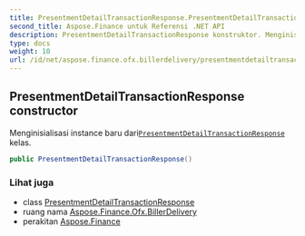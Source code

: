 ```yaml
---
title: PresentmentDetailTransactionResponse.PresentmentDetailTransactionResponse
second_title: Aspose.Finance untuk Referensi .NET API
description: PresentmentDetailTransactionResponse konstruktor. Menginisialisasi instance baru dariPresentmentDetailTransactionResponse kelas.
type: docs
weight: 10
url: /id/net/aspose.finance.ofx.billerdelivery/presentmentdetailtransactionresponse/presentmentdetailtransactionresponse/
---
```

## PresentmentDetailTransactionResponse constructor

Menginisialisasi instance baru dari[`PresentmentDetailTransactionResponse`](../) kelas.

```csharp
public PresentmentDetailTransactionResponse()
```

### Lihat juga

* class [PresentmentDetailTransactionResponse](../)
* ruang nama [Aspose.Finance.Ofx.BillerDelivery](../../presentmentdetailtransactionresponse/)
* perakitan [Aspose.Finance](../../../)


